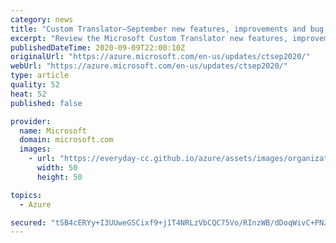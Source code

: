 ```yaml
---
category: news
title: "Custom Translator—September new features, improvements and bug fixes"
excerpt: "Review the Microsoft Custom Translator new features, improvements, bug fixes, and new/refreshed models for September 2020."
publishedDateTime: 2020-09-09T22:00:10Z
originalUrl: "https://azure.microsoft.com/en-us/updates/ctsep2020/"
webUrl: "https://azure.microsoft.com/en-us/updates/ctsep2020/"
type: article
quality: 52
heat: 52
published: false

provider:
  name: Microsoft
  domain: microsoft.com
  images:
    - url: "https://everyday-cc.github.io/azure/assets/images/organizations/microsoft.com-50x50.jpg"
      width: 50
      height: 50

topics:
  - Azure

secured: "tSB4cERYy+I3UUweGSCixf9+j1T4NRLzVbCQC75Vo/RInzWB/dDoqWivC+PNJ5g4OwI11FZth1DeeVlGs2Kg0Dgxi/Cwto/azP4TjBxPiUgDqVLEuxdr3N5N6d+ReKSfY9EfiJIllpD3jk78qOINXT4CTLkvXqvFnVqXevolYQotzDh/GOZ8ttcZdNi6ncwPyOeSQachKfEgH4yC+sNNL4+VCO5jkssurxlgIB5PeG88ldoYWblOyxUm4cmdCexFPm2kDvI7bFoIOaHwFKQJaBIV4hp2EnDq/kUl7cJtKc3yfj7pl8kQQFOzLRl91zdX1qHub2HaaqykKJAAl3MwJl74g5T5OsAyQ/B55QnGvEE=;7wJdv1T4Ws94pZtVws8K+g=="
---
```



